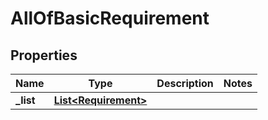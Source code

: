 

# AllOfBasicRequirement


## Properties

| Name | Type | Description | Notes |
|------------ | ------------- | ------------- | -------------|
|**_list** | [**List&lt;Requirement&gt;**](Requirement.md) |  |  |



